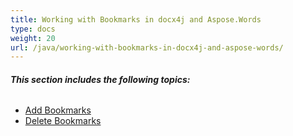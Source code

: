 ```yaml
---
title: Working with Bookmarks in docx4j and Aspose.Words
type: docs
weight: 20
url: /java/working-with-bookmarks-in-docx4j-and-aspose-words/
---
```


###### **This section includes the following topics:**
- [Add Bookmarks](https://docs.aspose.com/words/java/add-bookmarks/)
- [Delete Bookmarks](https://docs.aspose.com/words/java/delete-bookmarks/)
